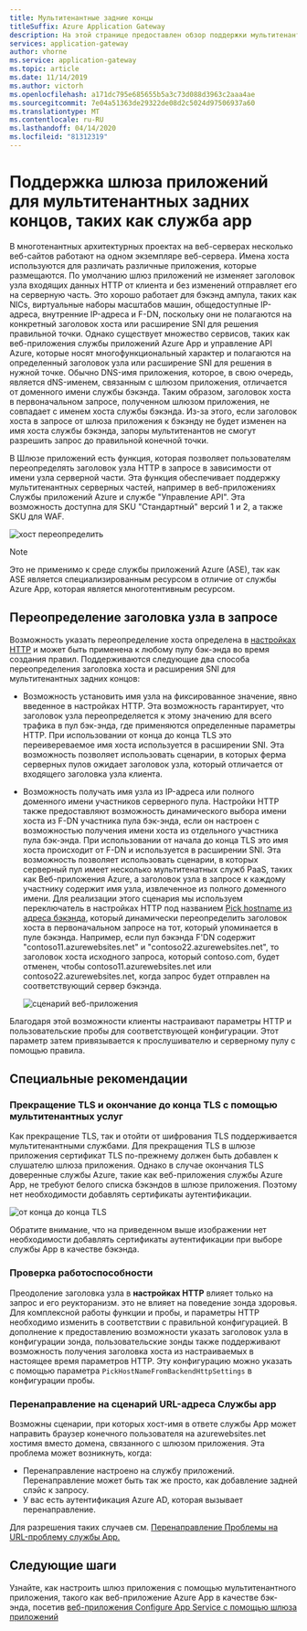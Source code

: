 ```yaml
---
title: Мультитенантные задние концы
titleSuffix: Azure Application Gateway
description: На этой странице предоставлен обзор поддержки мультитенантных серверных частей в шлюзе приложений.
services: application-gateway
author: vhorne
ms.service: application-gateway
ms.topic: article
ms.date: 11/14/2019
ms.author: victorh
ms.openlocfilehash: a171dc795e685655b5a3c73d088d3963c2aaa4ae
ms.sourcegitcommit: 7e04a51363de29322de08d2c5024d97506937a60
ms.translationtype: MT
ms.contentlocale: ru-RU
ms.lasthandoff: 04/14/2020
ms.locfileid: "81312319"
---
```

# <a name="application-gateway-support-for-multi-tenant-back-ends-such-as-app-service"></a>Поддержка шлюза приложений для мультитенантных задних концов, таких как служба app

В многотенантных архитектурных проектах на веб-серверах несколько веб-сайтов работают на одном экземпляре веб-сервера. Имена хоста используются для различать различные приложения, которые размещаются. По умолчанию шлюз приложений не изменяет заголовок узла входящих данных HTTP от клиента и без изменений отправляет его на серверную часть. Это хорошо работает для бэкэнд ампула, таких как NICs, виртуальные наборы масштабов машин, общедоступные IP-адреса, внутренние IP-адреса и F-DN, поскольку они не полагаются на конкретный заголовок хоста или расширение SNI для решения правильной точки. Однако существует множество сервисов, таких как веб-приложения службы приложений Azure App и управление API Azure, которые носят многофункциональный характер и полагаются на определенный заголовок узла или расширение SNI для решения в нужной точке. Обычно DNS-имя приложения, которое, в свою очередь, является dNS-именем, связанным с шлюзом приложения, отличается от доменного имени службы бэкэнда. Таким образом, заголовок хоста в первоначальном запросе, полученном шлюзом приложения, не совпадает с именем хоста службы бэкэнда. Из-за этого, если заголовок хоста в запросе от шлюза приложения к бэкэнду не будет изменен на имя хоста службы бэкэнда, запоры мультитенантов не смогут разрешить запрос до правильной конечной точки. 

В Шлюзе приложений есть функция, которая позволяет пользователям переопределять заголовок узла HTTP в запросе в зависимости от имени узла серверной части. Эта функция обеспечивает поддержку мультитенантных серверных частей, например в веб-приложениях Службы приложений Azure и службе "Управление API". Эта возможность доступна для SKU "Стандартный" версий 1 и 2, а также SKU для WAF. 

![хост переопределить](./media/application-gateway-web-app-overview/host-override.png)

> [!NOTE]
> Это не применимо к среде службы приложений Azure (ASE), так как ASE является специализированным ресурсом в отличие от службы Azure App, которая является многотентивным ресурсом.

## <a name="override-host-header-in-the-request"></a>Переопределение заголовка узла в запросе

Возможность указать переопределение хоста определена в [настройках HTTP](https://docs.microsoft.com/azure/application-gateway/configuration-overview#http-settings) и может быть применена к любому пулу бэк-энда во время создания правил. Поддерживаются следующие два способа переопределения заголовка хоста и расширения SNI для мультитенантных задних концов:

- Возможность установить имя узла на фиксированное значение, явно введенное в настройках HTTP. Эта возможность гарантирует, что заголовок узла переопределяется к этому значению для всего трафика в пул бэк-энда, где применяются определенные параметры HTTP. При использовании от конца до конца TLS это переивереваемое имя хоста используется в расширении SNI. Эта возможность позволяет использовать сценарии, в которых ферма серверных пулов ожидает заголовок узла, который отличается от входящего заголовка узла клиента.

- Возможность получать имя узла из IP-адреса или полного доменного имени участников серверного пула. Настройки HTTP также предоставляют возможность динамического выбора имени хоста из F-DN участника пула бэк-энда, если он настроен с возможностью получения имени хоста из отдельного участника пула бэк-энда. При использовании от начала до конца TLS это имя хоста происходит от F-DN и используется в расширении SNI. Эта возможность позволяет использовать сценарии, в которых серверный пул имеет несколько мультитенатных служб PaaS, таких как Веб-приложения Azure, а заголовок узла в запросе к каждому участнику содержит имя узла, извлеченное из полного доменного имени. Для реализации этого сценария мы используем переключатель в настройках HTTP под названием [Pick hostname из адреса бэкэнда,](https://docs.microsoft.com/azure/application-gateway/configuration-overview#pick-host-name-from-back-end-address) который динамически переопределить заголовок хоста в первоначальном запросе на тот, который упоминается в пуле бэкэнда.  Например, если пул бэкэнда F'DN содержит "contoso11.azurewebsites.net" и "contoso22.azurewebsites.net", то заголовок хоста исходного запроса, который contoso.com, будет отменен, чтобы contoso11.azurewebsites.net или contoso22.azurewebsites.net, когда запрос будет отправлен на соответствующий сервер бэкэнда. 

  ![сценарий веб-приложения](./media/application-gateway-web-app-overview/scenario.png)

Благодаря этой возможности клиенты настраивают параметры HTTP и пользовательские пробы для соответствующей конфигурации. Этот параметр затем привязывается к прослушивателю и серверному пулу с помощью правила.

## <a name="special-considerations"></a>Специальные рекомендации

### <a name="tls-termination-and-end-to-end-tls-with-multi-tenant-services"></a>Прекращение TLS и окончание до конца TLS с помощью мультитенантных услуг

Как прекращение TLS, так и отойти от шифрования TLS поддерживается мультитенантными службами. Для прекращения TLS в шлюзе приложения сертификат TLS по-прежнему должен быть добавлен к слушателю шлюза приложения. Однако в случае окончания TLS доверенные службы Azure, такие как веб-приложения службы Azure App, не требуют белого списка бэкэндов в шлюзе приложения. Поэтому нет необходимости добавлять сертификаты аутентификации. 

![от конца до конца TLS](./media/application-gateway-web-app-overview/end-to-end-ssl.png)

Обратите внимание, что на приведенном выше изображении нет необходимости добавлять сертификаты аутентификации при выборе службы App в качестве бэкэнда.

### <a name="health-probe"></a>Проверка работоспособности

Преодоление заголовка узла в **настройках HTTP** влияет только на запрос и его реукторанизм. это не влияет на поведение зонда здоровья. Для комплексной работы функции и пробы, и параметры HTTP необходимо изменить в соответствии с правильной конфигурацией. В дополнение к предоставлению возможности указать заголовок узла в конфигурации зонда, пользовательские зонды также поддерживают возможность получения заголовка хоста из настраиваемых в настоящее время параметров HTTP. Эту конфигурацию можно указать с помощью параметра `PickHostNameFromBackendHttpSettings` в конфигурации пробы.

### <a name="redirection-to-app-services-url-scenario"></a>Перенаправление на сценарий URL-адреса Службы app

Возможны сценарии, при которых хост-имя в ответе службы App может направить браузер конечного пользователя на azurewebsites.net хостимя вместо домена, связанного с шлюзом приложения. Эта проблема может возникнуть, когда:

- Перенаправление настроено на службу приложений. Перенаправление может быть так же просто, как добавление задней слэйс к запросу.
- У вас есть аутентификация Azure AD, которая вызывает перенаправление.

Для разрешения таких случаев см. [Перенаправление Проблемы на URL-проблему службы App.](https://docs.microsoft.com/azure/application-gateway/troubleshoot-app-service-redirection-app-service-url)

## <a name="next-steps"></a>Следующие шаги

Узнайте, как настроить шлюз приложения с помощью мультитенантного приложения, такого как веб-приложение Azure App в качестве бэк-энда, посетив [веб-приложения Configure App Service с помощью шлюза приложений](https://docs.microsoft.com/azure/application-gateway/configure-web-app-portal)

